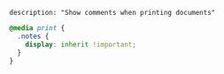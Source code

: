 ``` {settings=""}
description: "Show comments when printing documents"
```

```scss
@media print {
  .notes {
    display: inherit !important;
  }
}
```